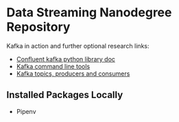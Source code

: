 # Data Streaming Nanodegree Repository

Kafka in action and further optional research links:

- [Confluent kafka python library doc](https://docs.confluent.io/current/clients/confluent-kafka-python/)
- [Kafka command line tools](https://github.com/apache/kafka/tree/trunk/bin)
- [Kafka topics, producers and consumers](https://kafka.apache.org/documentation/#intro_topics)

## Installed Packages Locally

- Pipenv

